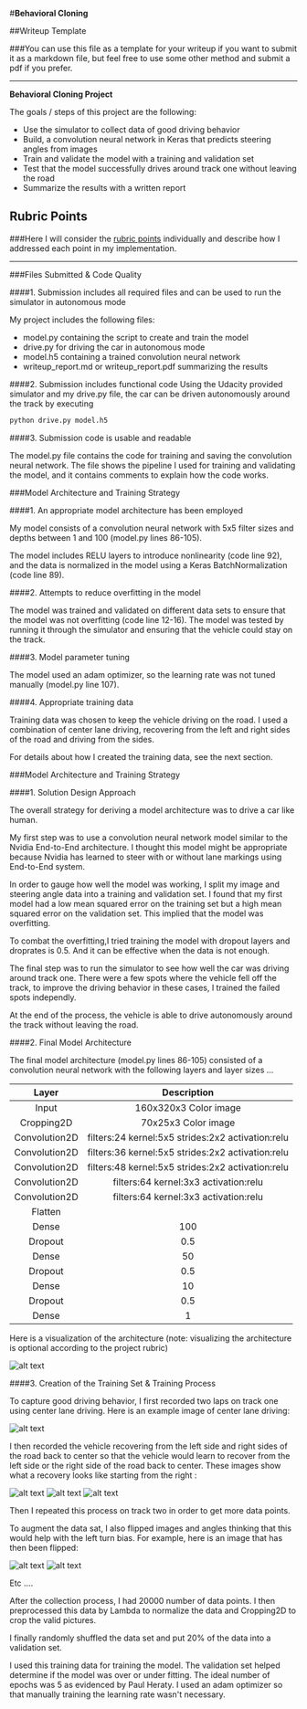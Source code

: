 #**Behavioral Cloning** 

##Writeup Template

###You can use this file as a template for your writeup if you want to submit it as a markdown file, but feel free to use some other method and submit a pdf if you prefer.

---

**Behavioral Cloning Project**

The goals / steps of this project are the following:
* Use the simulator to collect data of good driving behavior
* Build, a convolution neural network in Keras that predicts steering angles from images
* Train and validate the model with a training and validation set
* Test that the model successfully drives around track one without leaving the road
* Summarize the results with a written report


[//]: # (Image References)

[image1]: ./examples/cnn-architecture.png "Model Visualization"
[image2]: ./examples/center.jpg "Grayscaling"
[image3]: ./examples/center_recover1.jpg "Recovery Image"
[image4]: ./examples/center_recover2.jpg "Recovery Image"
[image5]: ./examples/center_recover3.jpg "Recovery Image"
[image6]: ./examples/center-flipped.jpg "Normal Image"
[image7]: ./examples/cropped-image.jpg "Flipped Image"

## Rubric Points
###Here I will consider the [rubric points](https://review.udacity.com/#!/rubrics/432/view) individually and describe how I addressed each point in my implementation.  

---
###Files Submitted & Code Quality

####1. Submission includes all required files and can be used to run the simulator in autonomous mode

My project includes the following files:
* model.py containing the script to create and train the model
* drive.py for driving the car in autonomous mode
* model.h5 containing a trained convolution neural network 
* writeup_report.md or writeup_report.pdf summarizing the results

####2. Submission includes functional code
Using the Udacity provided simulator and my drive.py file, the car can be driven autonomously around the track by executing 
```sh
python drive.py model.h5
```

####3. Submission code is usable and readable

The model.py file contains the code for training and saving the convolution neural network. The file shows the pipeline I used for training and validating the model, and it contains comments to explain how the code works.

###Model Architecture and Training Strategy

####1. An appropriate model architecture has been employed

My model consists of a convolution neural network with 5x5 filter sizes and depths between 1 and 100 (model.py lines 86-105).

The model includes RELU layers to introduce nonlinearity (code line 92), and the data is normalized in the model using a Keras BatchNormalization (code line 89). 

####2. Attempts to reduce overfitting in the model

The model was trained and validated on different data sets to ensure that the model was not overfitting (code line 12-16). The model was tested by running it through the simulator and ensuring that the vehicle could stay on the track.

####3. Model parameter tuning

The model used an adam optimizer, so the learning rate was not tuned manually (model.py line 107).

####4. Appropriate training data

Training data was chosen to keep the vehicle driving on the road. I used a combination of center lane driving, recovering from the left and right sides of the road and driving from the sides.

For details about how I created the training data, see the next section. 

###Model Architecture and Training Strategy

####1. Solution Design Approach

The overall strategy for deriving a model architecture was to drive a car like human.

My first step was to use a convolution neural network model similar to the Nvidia End-to-End architecture. I thought this model might be appropriate because Nvidia has learned to steer with or without lane markings using End-to-End system.

In order to gauge how well the model was working, I split my image and steering angle data into a training and validation set. I found that my first model had a low mean squared error on the training set but a high mean squared error on the validation set. This implied that the model was overfitting. 

To combat the overfitting,I tried training the model with dropout layers and droprates is 0.5. And it can be effective when the data is not enough.

The final step was to run the simulator to see how well the car was driving around track one. There were a few spots where the vehicle fell off the track, to improve the driving behavior in these cases, I trained the failed spots independly.

At the end of the process, the vehicle is able to drive autonomously around the track without leaving the road.

####2. Final Model Architecture

The final model architecture (model.py lines 86-105) consisted of a convolution neural network with the following layers and layer sizes ...

| Layer            |     Description                                     | 
|:----------------:|:---------------------------------------------------:| 
| Input            | 160x320x3 Color image                               | 
| Cropping2D       | 70x25x3 Color image                                 | 
| Convolution2D    | filters:24  kernel:5x5  strides:2x2  activation:relu|
| Convolution2D    | filters:36  kernel:5x5  strides:2x2  activation:relu|
| Convolution2D    | filters:48  kernel:5x5  strides:2x2  activation:relu|
| Convolution2D    | filters:64  kernel:3x3               activation:relu|
| Convolution2D    | filters:64  kernel:3x3               activation:relu|
| Flatten          |                                                     |
| Dense            | 100                                                 |
| Dropout          | 0.5                                                 |
| Dense            | 50                                                  |
| Dropout          | 0.5                                                 |
| Dense            | 10                                                  |
| Dropout          | 0.5                                                 |
| Dense            | 1                                                   |

Here is a visualization of the architecture (note: visualizing the architecture is optional according to the project rubric)

![alt text][image1]

####3. Creation of the Training Set & Training Process

To capture good driving behavior, I first recorded two laps on track one using center lane driving. Here is an example image of center lane driving:

![alt text][image2]

I then recorded the vehicle recovering from the left side and right sides of the road back to center so that the vehicle would learn to recover from the left side or the right side of the road back to center. These images show what a recovery looks like starting from the right :

![alt text][image3]
![alt text][image4]
![alt text][image5]

Then I repeated this process on track two in order to get more data points.

To augment the data sat, I also flipped images and angles thinking that this would help with the left turn bias. For example, here is an image that has then been flipped:

![alt text][image6]
![alt text][image7]

Etc ....

After the collection process, I had 20000 number of data points. I then preprocessed this data by Lambda to normalize the data and Cropping2D to crop the valid pictures.


I finally randomly shuffled the data set and put 20% of the data into a validation set. 

I used this training data for training the model. The validation set helped determine if the model was over or under fitting. The ideal number of epochs was 5 as evidenced by Paul Heraty. I used an adam optimizer so that manually training the learning rate wasn't necessary.
